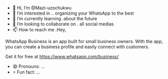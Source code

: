 - 👋 Hi, I’m @Mazi-uzochukwu
- 👀 I’m interested in .. organizing your WhatsApp to the best
- 🌱 I’m currently learning .about the future
- 💞️ I’m looking to collaborate on . all social medias
- 📫 How to reach me .Hey,

WhatsApp Business is an app built for small business owners. With the app, you can create a business profile and easily connect with customers.

Get it for free at https://www.whatsapp.com/business/


- 😄 Pronouns: ...
- ⚡ Fun fact: ...

<!---
Mazi2024/Mazi2024 is a ✨ special ✨ repository because its `README.md` (this file) appears on your GitHub profile.
You can click the Preview link to take a look at your changes.
--->
